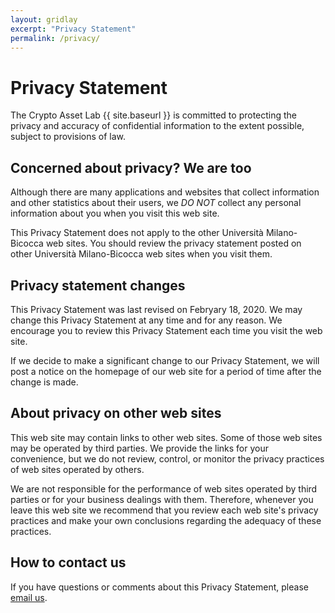 ```yaml
---
layout: gridlay
excerpt: "Privacy Statement"
permalink: /privacy/
---
```


# Privacy Statement

The Crypto Asset Lab
{{ site.baseurl }} is committed to protecting the privacy and
accuracy of confidential information to the extent possible,
subject to provisions of law.

## Concerned about privacy? We are too

Although there are many applications and websites
that collect information and
other statistics about their users,
we *DO NOT* collect any personal information
about you when you visit this web site.

This Privacy Statement does not apply to the other
Università Milano-Bicocca
web sites.
You should review the privacy statement posted on other
Università Milano-Bicocca
web sites when you visit them.

## Privacy statement changes

This Privacy Statement was last revised on Febryary 18, 2020.
We may change this Privacy Statement at any time and for any reason.
We encourage you to review this Privacy Statement each time you visit the web site.

If we decide to make a significant change to our Privacy Statement, we will post a
notice on the homepage of our web site for a period of time after the change is made.

## About privacy on other web sites

This web site may contain links to other web sites. Some of those web sites may be
operated by third parties. We provide the links for your convenience, but we do
not review, control, or monitor the privacy practices of web sites operated by
others.

We are not responsible for the performance of web sites operated by third parties
or for your business dealings with them. Therefore, whenever you leave this web
site we recommend that you review each web site's privacy practices and make
your own conclusions regarding the adequacy of these practices.

## How to contact us

If you have questions or comments about this Privacy Statement, please
[email us](mailto:info@cryptoassetlab.org).
